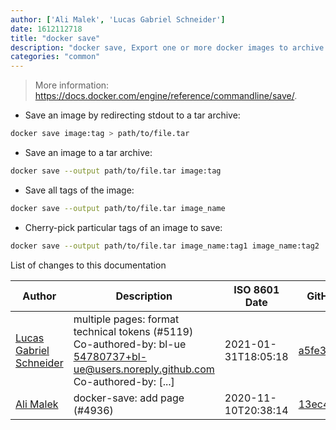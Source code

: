 ```yaml
---
author: ['Ali Malek', 'Lucas Gabriel Schneider']
date: 1612112718
title: "docker save"
description: "docker save, Export one or more docker images to archive."
categories: "common"
---
```

> More information: <https://docs.docker.com/engine/reference/commandline/save/>.

- Save an image by redirecting stdout to a tar archive:

```bash
docker save image:tag > path/to/file.tar
```

- Save an image to a tar archive:

```bash
docker save --output path/to/file.tar image:tag
```

- Save all tags of the image:

```bash
docker save --output path/to/file.tar image_name
```

- Cherry-pick particular tags of an image to save:

```bash
docker save --output path/to/file.tar image_name:tag1 image_name:tag2 ...
```
List of changes to this documentation


Author | Description | ISO 8601 Date | GitHub link
------|-----|-----|-----
[Lucas Gabriel Schneider](mailto:casdpa@gmail.com) | multiple pages: format technical tokens (#5119) Co-authored-by: bl-ue <54780737+bl-ue@users.noreply.github.com> Co-authored-by: [...] | 2021-01-31T18:05:18 | [a5fe31bc47ae](https://github.com/tldr-pages/tldr/commit/a5fe31bc47aece3efa5e66b52b3cf384f27d5d72)
[Ali Malek](mailto:ali.malek.71@gmail.com) | docker-save: add page (#4936) | 2020-11-10T20:38:14 | [13ec447aaf1a](https://github.com/tldr-pages/tldr/commit/13ec447aaf1ad48b848d382350f6228191c82230)

